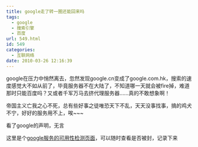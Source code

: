 ```yaml
---
title: google走了转一圈还能回来吗
tags:
  - google
  - 搜索引擎
  - 百度
url: 549.html
id: 549
categories:
  - 互联网络
date: 2010-03-26 12:16:39
---
```


google在压力中悄然离去，忽然发现google.cn变成了google.com.hk，搜索的速度感觉大不如从前了，毕竟服务器不在大陆了，不知道哪一天就会被fire掉，难道那时只能百度吗？又或者千军万马去挤代理服务器……真的不敢想象啊！  

帝国主义亡我之心不死，总有些好事之徒唯恐天下不乱，天天没事找事，搞的鸡犬不宁，好好的服务用不上，唉~~~  

看了google的声明，无言  

这里是个[google服务的可用性检测页面](http://www.google.com/prc/report.html)，可以随时查看是否被封，记录下来